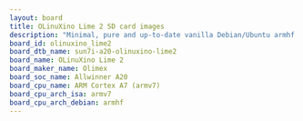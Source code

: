 ```yaml
---
layout: board
title: OLinuXino Lime 2 SD card images
description: "Minimal, pure and up-to-date vanilla Debian/Ubuntu armhf SD card images for OLinuXino Lime 2 by Olimex, SoC: Allwinner A20, CPU ISA: armv7"
board_id: olinuxino_lime2
board_dtb_name: sun7i-a20-olinuxino-lime2
board_name: OLinuXino Lime 2
board_maker_name: Olimex
board_soc_name: Allwinner A20
board_cpu_name: ARM Cortex A7 (armv7)
board_cpu_arch_isa: armv7
board_cpu_arch_debian: armhf
---
```

